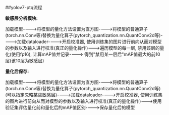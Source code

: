 ##yolov7-ptq流程

**敏感层分析模块:**

加载模型---->将模型的量化方法设置为直方图---->将模型的普通算子(torch.nn.Conv等)替换为量化算子(pytorch_quantization.nn.QuantConv2d等)---->加载dataloader---->开启校准器, 使用训练集的图片进行前向从而对模型的参数以及输入进行校准(真正的量化操作)--->遍历模型的每一层, 禁用该层的量化(使用fp16), 计算mAP值并记录----> 得到"禁用某一层后"mAP值最大的前10层(该10层为敏感层)

**量化后保存:**

加载模型---->将模型的量化方法设置为直方图---->将模型的普通算子(torch.nn.Conv等)替换为量化算子(pytorch_quantization.nn.QuantConv2d等)(可以指定忽略某些敏感层)---->加载dataloader---->开启校准器, 使用训练集的图片进行前向从而对模型的参数以及输入进行校准(真正的量化操作)--->使用验证集评估量化前和量化后的mAP值区别---->保存量化后的模型